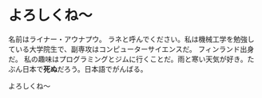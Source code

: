 よろしくね～
==========

名前はライナー・アウナプウ。 ラネと呼んでください。私は機械工学を勉強している大学院生で、副専攻はコンピューターサイエンスだ。 フィンランド出身だ。 私の趣味はプログラミングとジムに行くことだ。雨と寒い天気が好き。たぶん日本で**死ぬ**だろう。日本語でがんばる。

よろしくね～
